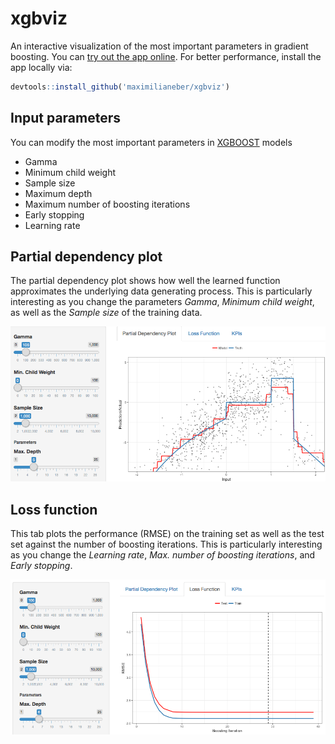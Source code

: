 # xgbviz
An interactive visualization of the most important parameters in gradient boosting. You can [try out the app online](https://maximilianeber.shinyapps.io/xgbviz/). For better performance, install the app locally via:

```r
devtools::install_github('maximilianeber/xgbviz')
```
## Input parameters

You can modify the most important parameters in [XGBOOST](https://github.com/dmlc/xgboost) models

* Gamma
* Minimum child weight
* Sample size
* Maximum depth
* Maximum number of boosting iterations
* Early stopping
* Learning rate

## Partial dependency plot

The partial dependency plot shows how well the learned function approximates the underlying data generating process. This is particularly interesting as you change the parameters *Gamma*, *Minimum child weight*, as well as the *Sample size* of the training data.

![Screenshot - partial dependency](images/partialdep.png)

## Loss function

This tab plots the performance (RMSE) on the training set as well as the test set against the number of boosting iterations. This is particularly interesting as you change the *Learning rate*, *Max. number of boosting iterations*, and *Early stopping*.

![Screenshot - loss function](images/lossfunc.png)
